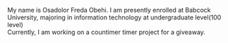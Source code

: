 My name is Osadolor Freda Obehi.
I am presently enrolled at Babcock University, majoring in information technology at undergraduate level(100 level)  
Currently, I am working on a countimer timer project for a giveaway.
